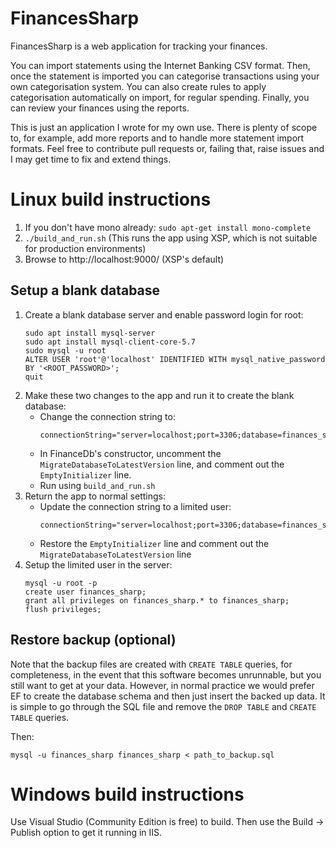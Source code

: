 # FinancesSharp
FinancesSharp is a web application for tracking your finances.

You can import statements using the Internet Banking CSV format. Then, once the 
statement is imported you can categorise transactions using your own 
categorisation system. You can also create rules to apply categorisation 
automatically on import, for regular spending. Finally, you can review your 
finances using the reports.

This is just an application I wrote for my own use. There is plenty of scope to,
for example, add more reports and to handle more statement import formats. Feel 
free to contribute pull requests or, failing that, raise issues and I may get 
time to fix and extend things.

# Linux build instructions
1. If you don't have mono already: `sudo apt-get install mono-complete`
2. `./build_and_run.sh` (This runs the app using XSP, which is not suitable 
   for production environments)
3. Browse to http://localhost:9000/ (XSP's default)

## Setup a blank database
1. Create a blank database server and enable password login for root:
   ```
   sudo apt install mysql-server
   sudo apt install mysql-client-core-5.7  
   sudo mysql -u root
   ALTER USER 'root'@'localhost' IDENTIFIED WITH mysql_native_password BY '<ROOT_PASSWORD>';
   quit
   ```
1. Make these two changes to the app and run it to create the blank database:
   - Change the connection string to: 
     ```
     connectionString="server=localhost;port=3306;database=finances_sharp;uid=root;pwd=ROOT_PASSWORD"
     ```
   - In FinanceDb's constructor, uncomment the `MigrateDatabaseToLatestVersion` line, and comment
     out the `EmptyInitializer` line.
   - Run using `build_and_run.sh`   
1. Return the app to normal settings:
   - Update the connection string to a limited user:
     ```
     connectionString="server=localhost;port=3306;database=finances_sharp;uid=finances_sharp"
     ```
   - Restore the `EmptyInitializer` line and comment out the `MigrateDatabaseToLatestVersion` line
1. Setup the limited user in the server:
   ```
   mysql -u root -p
   create user finances_sharp;
   grant all privileges on finances_sharp.* to finances_sharp;
   flush privileges;
   ```

## Restore backup (optional)
Note that the backup files are created with `CREATE TABLE` queries, for completeness, in the event that this software becomes unrunnable, but you still want to get at your data. However, in normal practice we would prefer EF to create the database schema and then just insert the backed up data. It is simple to go through the SQL file and remove the `DROP TABLE` and `CREATE TABLE` queries.

Then:

    mysql -u finances_sharp finances_sharp < path_to_backup.sql

# Windows build instructions
Use Visual Studio (Community Edition is free) to build. Then use the Build -> 
Publish option to get it running in IIS.
